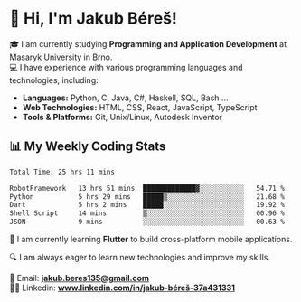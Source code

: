 # 👋 Hi, I'm Jakub Béreš!

🎓 I am currently studying **Programming and Application Development** at Masaryk University in Brno.  
💻 I have experience with various programming languages and technologies, including:  
   - **Languages:** Python, C, Java, C#, Haskell, SQL, Bash ...  
   - **Web Technologies:** HTML, CSS, React, JavaScript, TypeScript  
   - **Tools & Platforms:** Git, Unix/Linux, Autodesk Inventor

## 📊 My Weekly Coding Stats
<!--START_SECTION:waka-->

```txt
Total Time: 25 hrs 11 mins

RobotFramework   13 hrs 51 mins  █████████████▓░░░░░░░░░░░   54.71 %
Python           5 hrs 29 mins   █████▒░░░░░░░░░░░░░░░░░░░   21.68 %
Dart             5 hrs 2 mins    █████░░░░░░░░░░░░░░░░░░░░   19.92 %
Shell Script     14 mins         ▒░░░░░░░░░░░░░░░░░░░░░░░░   00.96 %
JSON             9 mins          ░░░░░░░░░░░░░░░░░░░░░░░░░   00.63 %
```

<!--END_SECTION:waka-->

🚀 I am currently learning **Flutter** to build cross-platform mobile applications.  

🔍 I am always eager to learn new technologies and improve my skills.  

📩 Email:        **jakub.beres135@gmail.com**  
🧑‍💻 Linkedin:     **www.linkedin.com/in/jakub-béreš-37a431331**


